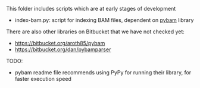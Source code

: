 
This folder includes scripts which are at early stages of development

* index-bam.py: script for indexing BAM files, dependent on
 [pybam](https://github.com/JohnLonginotto/pybam) library


There are also other libraries on Bitbucket that we have not checked yet:

* https://bitbucket.org/aroth85/pybam
* https://bitbucket.org/dan/pybamparser

TODO:
* pybam readme file recommends using PyPy for running their library,
  for faster execution speed
